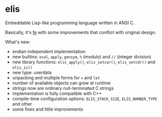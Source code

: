 # elis
Embeddable Lisp-like programming language written in ANSI C.

Basically, it's [fe](https://github.com/rxi/fe) with some improvements that conflict with original design.

What's new:
* endian independent implementation
* new builtins: `eval`, `apply`, `gensym`, `%` (modulo) and `//` (integer division)
* new library functions: `elis_apply()`, `elis_setcar()`, `elis_setcdr()` and `elis_is()`
* new type: userdata
* unpacking and multiple forms for `=` and `let`
* number of available objects can grow at runtime 
* strings now are ordinary null-terminated C strings
* implementation is fully compatible with C++
* compile-time configuration options: `ELIS_STACK_SIZE`, `ELIS_NUMBER_TYPE` and other
* some fixes and little improvements
